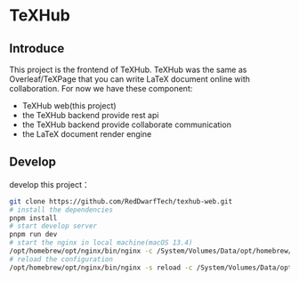 # TeXHub

## Introduce

This project is the frontend of TeXHub. TeXHub was the same as Overleaf/TeXPage that you can write LaTeX document online with collaboration. For now we have these component:

- TeXHub web(this project)
- the TeXHub backend provide rest api
- the TeXHub backend provide collaborate communication
- the LaTeX document render engine


## Develop

develop this project：

```bash
git clone https://github.com/RedDwarfTech/texhub-web.git
# install the dependencies
pnpm install
# start develop server
pnpm run dev
# start the nginx in local machine(macOS 13.4)
/opt/homebrew/opt/nginx/bin/nginx -c /System/Volumes/Data/opt/homebrew/etc/nginx/nginx.conf
# reload the configuration
/opt/homebrew/opt/nginx/bin/nginx -s reload -c /System/Volumes/Data/opt/homebrew/etc/nginx/nginx.conf
```

